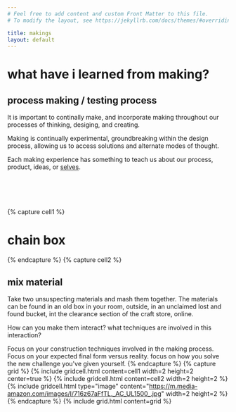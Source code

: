 ```yaml
---
# Feel free to add content and custom Front Matter to this file.
# To modify the layout, see https://jekyllrb.com/docs/themes/#overriding-theme-defaults

title: makings
layout: default
---
```

# what have i learned from making?

## process making / testing process
It is important to continally make, and incorporate making throughout our processes of thinking, desiging, and creating.

Making is continually experimental, groundbreaking within the design process, allowing us to access solutions and alternate modes of thought.

Each making experience has something to teach us about our process, product, ideas, or [selves](/).
<br>
<br>
<br>
<br>
<br>
<br>
{% capture cell1 %}
# chain box
{% endcapture %}
{% capture cell2 %}
## mix material

Take two unsuspecting materials and mash them together.
The materials can be found in an old box in your room, outside, in an unclaimed lost and found bucket,
int the clearance section of the craft store, online.

How can you make them interact? what techniques are involved in this interaction?

Focus on your construction techniques involved in the making process. Focus on your expected final form versus reality.
focus on how you solve the new challenge you've given yourself.
{% endcapture %}
{% capture grid %}
    {% include gridcell.html content=cell1 width=2 height=2 center=true %}
    {% include gridcell.html content=cell2 width=2 height=2 %}
    {% include gridcell.html type="image" content="https://m.media-amazon.com/images/I/716z67aFfTL._AC_UL1500_.jpg" width=2 height=2 %}
{% endcapture %}
{% include grid.html content=grid %}